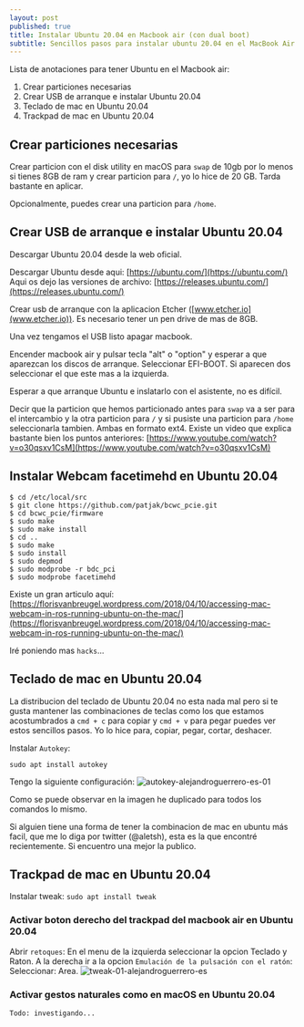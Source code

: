 ```yaml
---
layout: post
published: true
title: Instalar Ubuntu 20.04 en Macbook air (con dual boot)
subtitle: Sencillos pasos para instalar ubuntu 20.04 en el MacBook Air sin perder macOS
---
```

Lista de anotaciones para tener Ubuntu en el Macbook air:
1. Crear particiones necesarias
2. Crear USB de arranque e instalar Ubuntu 20.04
3. Teclado de mac en Ubuntu 20.04
4. Trackpad de mac en Ubuntu 20.04

## Crear particiones necesarias
Crear particion con el disk utility en macOS para `swap` de 10gb por lo menos si tienes 8GB de ram y crear particion para `/`, yo lo hice de 20 GB. Tarda bastante en aplicar.

Opcionalmente, puedes crear una particion para `/home`.

## Crear USB de arranque e instalar Ubuntu 20.04
Descargar Ubuntu 20.04 desde la web oficial.

Descargar Ubuntu desde aqui: [https://ubuntu.com/](https://ubuntu.com/)
Aqui os dejo las versiones de archivo: [https://releases.ubuntu.com/](https://releases.ubuntu.com/)

Crear usb de arranque con la aplicacion Etcher ([www.etcher.io](www.etcher.io)). Es necesario tener un pen drive de mas de 8GB.

Una vez tengamos el USB listo apagar macbook.

Encender macbook air y pulsar tecla "alt" o "option" y esperar a que aparezcan los discos de arranque.
Seleccionar EFI-BOOT. Si aparecen dos seleccionar el que este mas a la izquierda.

Esperar a que arranque Ubuntu e  inslatarlo con el asistente, no es difícil.

Decir que la particion que hemos particionado antes para `swap` va a ser para el intercambio y la otra particion para `/` y si pusiste una particion para `/home` seleccionarla tambien. Ambas en formato ext4.
Existe un video que explica bastante bien los puntos anteriores: [https://www.youtube.com/watch?v=o30qsxv1CsM](https://www.youtube.com/watch?v=o30qsxv1CsM)

## Instalar Webcam facetimehd en Ubuntu 20.04

```
$ cd /etc/local/src
$ git clone https://github.com/patjak/bcwc_pcie.git
$ cd bcwc_pcie/firmware
$ sudo make
$ sudo make install
$ cd ..
$ sudo make
$ sudo install
$ sudo depmod
$ sudo modprobe -r bdc_pci
$ sudo modprobe facetimehd
```

Existe un gran articulo aquí: [https://florisvanbreugel.wordpress.com/2018/04/10/accessing-mac-webcam-in-ros-running-ubuntu-on-the-mac/](https://florisvanbreugel.wordpress.com/2018/04/10/accessing-mac-webcam-in-ros-running-ubuntu-on-the-mac/)

Iré poniendo mas `hacks`...

## Teclado de mac en Ubuntu 20.04
La distribucion del teclado de Ubuntu 20.04 no esta nada mal pero si te gusta mantener las combinaciones de teclas como los que estamos acostumbrados a `cmd + c` para copiar y `cmd + v` para pegar puedes ver estos sencillos pasos. Yo lo hice para, copiar, pegar, cortar, deshacer.

Instalar `Autokey`: 

```sudo apt install autokey```

Tengo la siguiente configuración: 
![autokey-alejandroguerrero-es-01]({{site.baseurl}}/img/autokey-alejandroguerrero-es-01.png)

Como se puede observar en la imagen he duplicado para todos los comandos lo mismo.

Si alguien tiene una forma de tener la combinacion de mac en ubuntu más facil, que me lo diga por twitter (@aletsh), esta es la que encontré recientemente. Si encuentro una mejor la publico.

## Trackpad de mac en Ubuntu 20.04
Instalar tweak:
``` sudo apt install tweak ```

### Activar boton derecho del trackpad del macbook air en Ubuntu 20.04
Abrir `retoques`:
En el menu de la izquierda seleccionar la opcion Teclado y Raton.
A la derecha ir a la opcion `Emulación de la pulsación con el ratón`:
Seleccionar: Area.
![tweak-01-alejandroguerrero-es]({{site.baseurl}}/img/tweak-01-alejandroguerrero-es.png)

### Activar gestos naturales como en macOS en Ubuntu 20.04
`Todo: investigando...`
